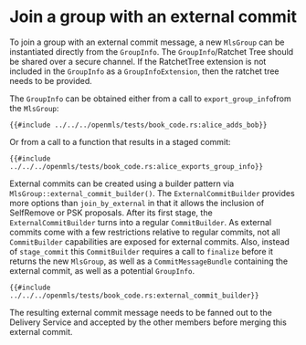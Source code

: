 # Join a group with an external commit

To join a group with an external commit message, a new `MlsGroup` can be instantiated directly from the `GroupInfo`.
The `GroupInfo`/Ratchet Tree should be shared over a secure channel.
If the RatchetTree extension is not included in the `GroupInfo` as a `GroupInfoExtension`, then the ratchet tree needs to be provided.

The `GroupInfo` can be obtained either from a call to `export_group_info`from the `MlsGroup`:

```rust,no_run,noplayground
{{#include ../../../openmls/tests/book_code.rs:alice_adds_bob}}
```

Or from a call to a function that results in a staged commit:

```rust,no_run,noplayground
{{#include ../../../openmls/tests/book_code.rs:alice_exports_group_info}}
```

External commits can be created using a builder pattern via `MlsGroup::external_commit_builder()`. The `ExternalCommitBuilder` provides more options than `join_by_external` in that it allows the inclusion of SelfRemove or PSK proposals. After its first stage, the `ExternalCommitBuilder` turns into a regular `CommitBuilder`. As external commits come with a few restrictions relative to regular commits, not all `CommitBuilder` capabilities are exposed for external commits. Also, instead of `stage_commit` this `CommitBuilder` requires a call to `finalize` before it returns the new `MlsGroup`, as well as a `CommitMessageBundle` containing the external commit, as well as a potential `GroupInfo`.

```rust,no_run,noplayground
{{#include ../../../openmls/tests/book_code.rs:external_commit_builder}}
```

The resulting external commit message needs to be fanned out to the Delivery Service and accepted by the other members before merging this external commit.
